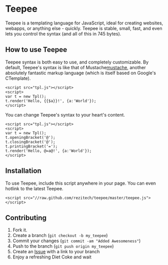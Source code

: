 Teepee
======

Teepee is a templating language for JavaScript, ideal for creating websites, webapps, or anything else - quickly.  Teepee is stable, small, fast, and even lets you control the syntax (and all of this in 745 bytes).


How to use Teepee
-----------------

Teepee syntax is both easy to use, and completely customizable.  By default, Teepee's syntax is like that of Mustache[mustache], another absolutely fantastic markup language (which is itself based on Google's CTemplate).

	<script src="tpl.js"></script>
	<script>
	var t = new Tpl();
	t.render('Hello, {{$a}}!', {a:'World'});
	</script>

You can change Teepee's syntax to your heart's content.

	<script src="tpl.js"></script>
	<script>
	var t = new Tpl();
	t.openingBracket('@');
	t.closingBracket('@');
	t.printingBracket('=');
	t.render('Hello, @=a@!', {a:'World'});
	</script>


Installation
------------

To use Teepee, include this script anywhere in your page.  You can even hotlink to the latest Teepee.

	<script src="//raw.github.com/rezitech/teepee/master/teepee.js"></script>


Contributing
------------

1. Fork it.
2. Create a branch (`git checkout -b my_teepee`)
3. Commit your changes (`git commit -am "Added Awesomeness"`)
4. Push to the branch (`git push origin my_teepee`)
5. Create an [Issue][1] with a link to your branch
6. Enjoy a refreshing Diet Coke and wait

[1]: http://github.com/rezitech/teepee/issues
[mustache]: http://mustache.github.com/